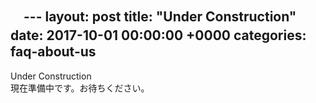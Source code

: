 　---
layout: post
title: "Under Construction"
date: 2017-10-01 00:00:00 +0000
categories:　faq-about-us
---
Under Construction<br>
現在準備中です。お待ちください。
